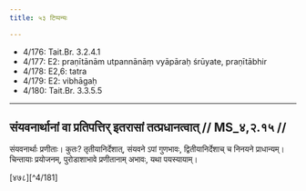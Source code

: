 ```yaml
---
title: ५३ टिप्पन्यः

---
```

- 4/176: Tait.Br. 3.2.4.1
- 4/177: E2: praṇītānām utpannānāṃ vyāpāraḥ śrūyate, praṇītābhir
- 4/178: E2,6: tatra
- 4/179: E2: vibhāgaḥ
- 4/180: Tait.Br. 3.3.5.5

____________________________________________


## संयवनार्थानां वा प्रतिपत्तिर् इतरासां तत्प्रधानत्वात् // MS_४,२.१५ //

संयवनार्थाः प्रणीताः। कुतः? तृतीयानिर्देशात्, संयवने ऽपां गुणभावः, द्वितीयानिर्देशाच् च निनयने प्राधान्यम्। चिन्तायाः प्रयोजनम्, पुरोडाशाभावे प्रणीतानाम् अभावः, यथा पयस्यायाम्।

[४७८][^4/181]

